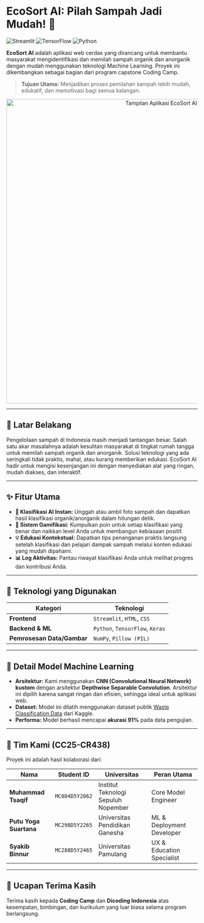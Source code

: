 # EcoSort AI: Pilah Sampah Jadi Mudah! 🌿

![Streamlit](https://img.shields.io/badge/Streamlit-FF4B4B?style=for-the-badge&logo=streamlit&logoColor=white) ![TensorFlow](https://img.shields.io/badge/TensorFlow-FF6F00?style=for-the-badge&logo=tensorflow&logoColor=white) ![Python](https://img.shields.io/badge/Python-3776AB?style=for-the-badge&logo=python&logoColor=white)

**EcoSort AI** adalah aplikasi web cerdas yang dirancang untuk membantu masyarakat mengidentifikasi dan memilah sampah organik dan anorganik dengan mudah menggunakan teknologi Machine Learning. Proyek ini dikembangkan sebagai bagian dari program capstone Coding Camp.

> **Tujuan Utama:** Menjadikan proses pemilahan sampah lebih mudah, edukatif, dan memotivasi bagi semua kalangan.

<p align="center">
  <img src="https://storage.googleapis.com/maker-media-tool-bucket/user_upload_assets/images/2b7c62c2-777f-4315-9c59-ac5d204739eb.png" alt="Tampilan Aplikasi EcoSort AI" width="800"/>
</p>

---

## 🎯 Latar Belakang

Pengelolaan sampah di Indonesia masih menjadi tantangan besar. Salah satu akar masalahnya adalah kesulitan masyarakat di tingkat rumah tangga untuk memilah sampah organik dan anorganik. Solusi teknologi yang ada seringkali tidak praktis, mahal, atau kurang memberikan edukasi. EcoSort AI hadir untuk mengisi kesenjangan ini dengan menyediakan alat yang ringan, mudah diakses, dan interaktif.

---

## ✨ Fitur Utama

-   **🤖 Klasifikasi AI Instan:** Unggah atau ambil foto sampah dan dapatkan hasil klasifikasi organik/anorganik dalam hitungan detik.
-   **🌟 Sistem Gamifikasi:** Kumpulkan poin untuk setiap klasifikasi yang benar dan naikkan level Anda untuk membangun kebiasaan positif.
-   **💡 Edukasi Kontekstual:** Dapatkan tips penanganan praktis langsung setelah klasifikasi dan pelajari dampak sampah melalui konten edukasi yang mudah dipahami.
-   **📊 Log Aktivitas:** Pantau riwayat klasifikasi Anda untuk melihat progres dan kontribusi Anda.

---

## 🚀 Teknologi yang Digunakan

| Kategori                  | Teknologi                                                              |
| ------------------------- | ---------------------------------------------------------------------- |
| **Frontend** | `Streamlit`, `HTML`, `CSS`                                             |
| **Backend & ML** | `Python`, `TensorFlow`, `Keras`                                        |
| **Pemrosesan Data/Gambar**| `NumPy`, `Pillow (PIL)`                                                |

---

## 🧠 Detail Model Machine Learning

-   **Arsitektur:** Kami menggunakan **CNN (Convolutional Neural Network) kustom** dengan arsitektur **Depthwise Separable Convolution**. Arsitektur ini dipilih karena sangat ringan dan efisien, sehingga ideal untuk aplikasi web.
-   **Dataset:** Model ini dilatih menggunakan dataset publik [Waste Classification Data](https://www.kaggle.com/datasets/techsash/waste-classification-data) dari Kaggle.
-   **Performa:** Model berhasil mencapai **akurasi 91%** pada data pengujian.

---

## 👥 Tim Kami (CC25-CR438)

Proyek ini adalah hasil kolaborasi dari:

| Nama                   | Student ID     | Universitas                             | Peran Utama                           |
| ---------------------- | -------------- | --------------------------------------- | ------------------------------------- |
| **Muhammad Tsaqif** | `MC004D5Y2062` | Institut Teknologi Sepuluh Nopember   | Core Model Engineer                   |
| **Putu Yoga Suartana** | `MC298D5Y2265` | Universitas Pendidikan Ganesha        | ML & Deployment Developer             |
| **Syakib Binnur** | `MC288D5Y2465` | Universitas Pamulang                    | UX & Education Specialist             |

---

## 🙏 Ucapan Terima Kasih

Terima kasih kepada **Coding Camp** dan **Dicoding Indonesia** atas kesempatan, bimbingan, dan kurikulum yang luar biasa selama program berlangsung.
